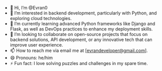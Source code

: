 - 👋 Hi, I’m @Evran0
- 👀 I’m interested in backend development, particularly with Python, and exploring cloud technologies.
- 🌱 I’m currently learning advanced Python frameworks like Django and Flask, as well as DevOps practices to enhance my deployment skills.
- 💞️ I’m looking to collaborate on open-source projects that focus on backend solutions, API development, or any innovative tech that can improve user experience.
- 📫 How to reach me via email me at [evrandeveloper@gmail.com].
- 😄 Pronouns: he/him
- ⚡ Fun fact: I love solving puzzles and challenges in my spare time.
